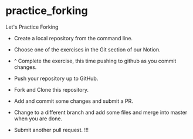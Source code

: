 # practice_forking
Let's Practice Forking

- Create a local repository from the command line.
- Choose one of the exercises in the Git section of our Notion.
- ^ Complete the exercise, this time pushing to github as you commit changes.
- Push your repository up to GitHub.

- Fork and Clone this repository.  
- Add and commit some changes and submit a PR.
- Change to a different branch and add some files and merge into master when you are done.
- Submit another pull request.
!!!
